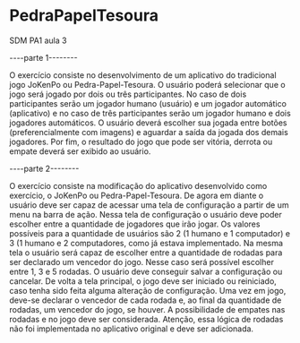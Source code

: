 # PedraPapelTesoura

SDM PA1 aula 3

----parte 1--------

O exercício consiste no desenvolvimento de um aplicativo do tradicional jogo JoKenPo ou
Pedra-Papel-Tesoura. O usuário poderá selecionar que o jogo será jogado por dois ou três
participantes. No caso de dois participantes serão um jogador humano (usuário) e um jogador
automático (aplicativo) e no caso de três participantes serão um jogador humano e dois
jogadores automáticos. O usuário deverá escolher sua jogada entre botões (preferencialmente
com imagens) e aguardar a saída da jogada dos demais jogadores. Por fim, o resultado do
jogo que pode ser vitória, derrota ou empate deverá ser exibido ao usuário. 

----parte 2--------

O exercício consiste na modificação do aplicativo desenvolvido como exercício, o JoKenPo
ou Pedra-Papel-Tesoura. De agora em diante o usuário deve ser capaz de acessar uma tela
de configuração a partir de um menu na barra de ação. Nessa tela de configuração o usuário
deve poder escolher entre a quantidade de jogadores que irão jogar. Os valores possíveis
para a quantidade de usuários são 2 (1 humano e 1 computador) e 3 (1 humano e 2
computadores, como já estava implementado. Na mesma tela o usuário será capaz de
escolher entre a quantidade de rodadas para ser declarado um vencedor do jogo. Nesse
caso será possível escolher entre 1, 3 e 5 rodadas. O usuário deve conseguir salvar a
configuração ou cancelar. De volta a tela principal, o jogo deve ser iniciado ou reiniciado,
caso tenha sido feita alguma alteração de configuração. Uma vez em jogo, deve-se declarar
o vencedor de cada rodada e, ao final da quantidade de rodadas, um vencedor do jogo, se
houver. A possibilidade de empates nas rodadas e no jogo deve ser considerada. Atenção,
essa lógica de rodadas não foi implementada no aplicativo original e deve ser adicionada.

